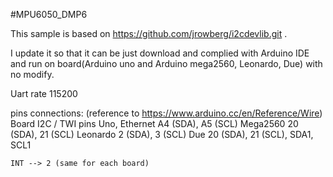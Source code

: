 #MPU6050_DMP6

This sample is based on https://github.com/jrowberg/i2cdevlib.git .

I update it so that it can be just download and complied with Arduino IDE 
and run on board(Arduino uno and Arduino mega2560, Leonardo, Due) with no modify.

Uart rate 115200

pins connections: (reference to https://www.arduino.cc/en/Reference/Wire)
    Board	        I2C / TWI pins
    Uno, Ethernet	A4 (SDA), A5 (SCL)
    Mega2560	    20 (SDA), 21 (SCL)
    Leonardo	    2 (SDA), 3 (SCL)
    Due	            20 (SDA), 21 (SCL), SDA1, SCL1

    INT --> 2 (same for each board)